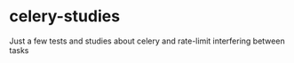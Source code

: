 celery-studies
==============

Just a few tests and studies about celery and rate-limit interfering between tasks